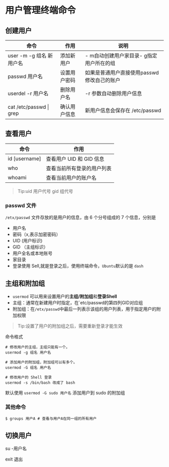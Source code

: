 # 用户管理终端命令

## 创建用户

| 命令                        | 作用         | 说明                                       |
| --------------------------- | ------------ | ------------------------------------------ |
| user -m -g 组名 新用户名    | 添加新用户   | - m自动创建用户家目录- g指定用户所在的组   |
| passwd 用户名               | 设置用户密码 | 如果是普通用户直接使用passwd修改自己的账户 |
| userdel -r 用户名           | 删除用户名   | -r 参数自动删除用户信息                    |
| cat /etc/passwd &#124; grep | 确认用户信息 | 新用户信息会保存在 /etc/passwd             |

## 查看用户

| 命令          | 作用                       |
| ------------- | -------------------------- |
| id [username] | 查看用户 UID 和 GID 信息   |
| who           | 查看当前所有登录的用户列表 |
| whoami        | 查看当前用户的账户名       |

>Tip:uid 用户代号 gid 组代号

### passwd 文件

`/etx/passwd` 文件存放的是用户的信息，由 6 个分号组成的 7 个信息，分别是

- 用户名
- 密码（x,表示加密密码）
- UID (用户标识)
- GID （主组标识）
- 用户全名或本地账号
- 家目录
- 登录使用 Sell,就是登录之后，使用终端命令，`Ubuntu`默认的是 `dash`

## 主组和附加组

- `usermod` 可以用来设置用户的**主组/附加组**和**登录Shell**
- 主组：通常在新建用户时指定，在`etc/passwd的第四列GID对应组
- 附加组：在`/etx/passwd`中最后一列表示该组的用户列表，用于指定用户的附加权限

>Tip:设置了用户的附加组之后，需要重新登录才能生效

命令格式

```
# 修改用户的主组，主组只能有一个。
usermod -g 组名 用户名

# 添加用户的附加组，附加组可以有多个。
usermod -G 组名 用户名

# 修改用户的 Shell 登录
usermod -s /bin/bash 改成了 bash
```

默认使用 `usermod -G sudo 用户名` 添加用户到 sudo 的附加组

### 其他命令

```shell
$ groups 用户A # 查看与用户A在同一组的所有用户
```



## 切换用户

su -用户名

exit 退出

